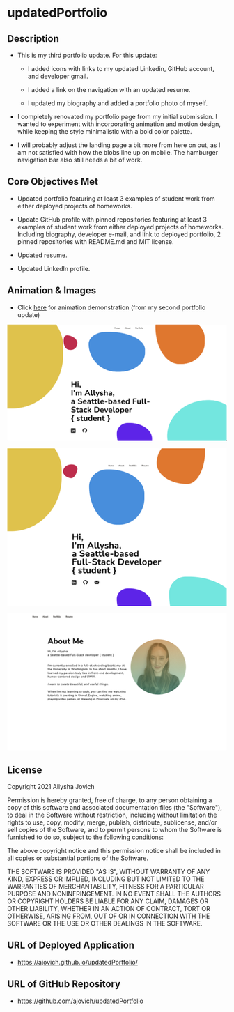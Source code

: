 # updatedPortfolio

## Description

* This is my third portfolio update. For this update:

    * I added icons with links to my updated Linkedin, GitHub account, and developer gmail. 

    * I added a link on the navigation with an updated resume.

    * I updated my biography and added a portfolio photo of myself. 

* I completely renovated my portfolio page from my initial submission. I wanted to experiment with incorporating animation and motion design, while keeping the style minimalistic with a bold color palette. 

* I will probably adjust the landing page a bit more from here on out, as I am not satisfied with how the blobs line up on mobile. The hamburger navigation bar also still needs a bit of work. 


## Core Objectives Met

* Updated portfolio featuring at least 3 examples of student work from either deployed projects of homeworks.

* Update GitHub profile with pinned repositories featuring at least 3 examples of student work from either deployed projects of homeworks. Including biography, developer e-mail, and link to deployed portfolio, 2 pinned repositories with README.md and MIT license. 

* Updated resume.

* Updated LinkedIn profile.


## Animation & Images

* Click [here](https://drive.google.com/file/d/1irKlzIb7i2jPGobVLLAqWnS-ssDQ1lft/view?usp=sharing) for animation demonstration (from my second portfolio update)

![Portfolio Landing Page](assets/images/PortfolioLandingPage.png)

![Updated Landing Page - 3rd Update](assets/images/UpdatedLandingPage3.png)

![About Me Page](assets/images/aboutMePage.png)




## License

Copyright 2021 Allysha Jovich

Permission is hereby granted, free of charge, to any person obtaining a copy of this software and associated documentation files (the "Software"), to deal in the Software without restriction, including without limitation the rights to use, copy, modify, merge, publish, distribute, sublicense, and/or sell copies of the Software, and to permit persons to whom the Software is furnished to do so, subject to the following conditions:

The above copyright notice and this permission notice shall be included in all copies or substantial portions of the Software.

THE SOFTWARE IS PROVIDED "AS IS", WITHOUT WARRANTY OF ANY KIND, EXPRESS OR IMPLIED, INCLUDING BUT NOT LIMITED TO THE WARRANTIES OF MERCHANTABILITY, FITNESS FOR A PARTICULAR PURPOSE AND NONINFRINGEMENT. IN NO EVENT SHALL THE AUTHORS OR COPYRIGHT HOLDERS BE LIABLE FOR ANY CLAIM, DAMAGES OR OTHER LIABILITY, WHETHER IN AN ACTION OF CONTRACT, TORT OR OTHERWISE, ARISING FROM, OUT OF OR IN CONNECTION WITH THE SOFTWARE OR THE USE OR OTHER DEALINGS IN THE SOFTWARE.


## URL of Deployed Application

* https://ajovich.github.io/updatedPortfolio/


## URL of GitHub Repository

* https://github.com/ajovich/updatedPortfolio
